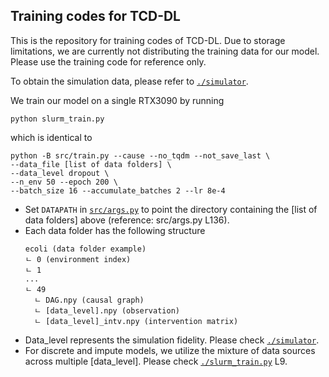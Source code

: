## Training codes for TCD-DL

This is the repository for training codes of TCD-DL. Due to storage limitations, we are currently not distributing the training data for our model. Please use the training code for reference only.

To obtain the simulation data, please refer to [`./simulator`](https://github.com/snu-mllab/Targeted-Cause-Discovery/blob/main/train/simulator).

We train our model on a single RTX3090 by running 
```
python slurm_train.py
```
which is identical to
```
python -B src/train.py --cause --no_tqdm --not_save_last \
--data_file [list of data folders] \
--data_level dropout \
--n_env 50 --epoch 200 \
--batch_size 16 --accumulate_batches 2 --lr 8e-4
```
- Set `DATAPATH` in [`src/args.py`](https://github.com/snu-mllab/Targeted-Cause-Discovery/blob/main/train/src/args.py) to point the directory containing the [list of data folders] above (reference: src/args.py L136). 
- Each data folder has the following structure 
    ```
    ecoli (data folder example)
    ㄴ 0 (environment index)
    ㄴ 1
    ...
    ㄴ 49
      ㄴ DAG.npy (causal graph)
      ㄴ [data_level].npy (observation)
      ㄴ [data_level]_intv.npy (intervention matrix)
    ```
- Data_level represents the simulation fidelity. Please check [`./simulator`](https://github.com/snu-mllab/Targeted-Cause-Discovery/blob/main/train/simulator).
- For discrete and impute models, we utilize the mixture of data sources across multiple [data_level]. Please check [`./slurm_train.py`](https://github.com/snu-mllab/Targeted-Cause-Discovery/blob/main/train/slurm_train.py) L9.